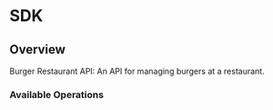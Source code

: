 # SDK

## Overview

Burger Restaurant API: An API for managing burgers at a restaurant.

### Available Operations

